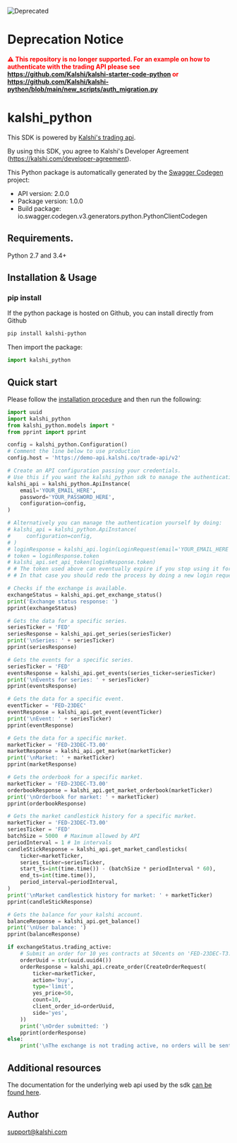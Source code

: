 ![Deprecated](https://img.shields.io/badge/status-deprecated-red)
# Deprecation Notice
<span style="color: red; font-weight: bold;">⚠️ This repository is no longer supported. For an example on how to authenticate with the trading API please see https://github.com/Kalshi/kalshi-starter-code-python or https://github.com/Kalshi/kalshi-python/blob/main/new_scripts/auth_migration.py </span>

# kalshi_python
This SDK is powered by [Kalshi's trading api](https://trading-api.readme.io). 

By using this SDK, you agree to Kalshi's Developer Agreement (https://kalshi.com/developer-agreement).

This Python package is automatically generated by the [Swagger Codegen](https://github.com/swagger-api/swagger-codegen) project:

- API version: 2.0.0
- Package version: 1.0.0
- Build package: io.swagger.codegen.v3.generators.python.PythonClientCodegen

## Requirements.

Python 2.7 and 3.4+

## Installation & Usage

### pip install

If the python package is hosted on Github, you can install directly from Github

```sh
pip install kalshi-python
```

Then import the package:
```python
import kalshi_python 
```

## Quick start

Please follow the [installation procedure](#installation--usage) and then run the following:

```python
import uuid
import kalshi_python
from kalshi_python.models import *
from pprint import pprint

config = kalshi_python.Configuration()
# Comment the line below to use production
config.host = 'https://demo-api.kalshi.co/trade-api/v2'

# Create an API configuration passing your credentials.
# Use this if you want the kalshi_python sdk to manage the authentication for you.
kalshi_api = kalshi_python.ApiInstance(
    email='YOUR_EMAIL_HERE',
    password='YOUR_PASSWORD_HERE',
    configuration=config,
)

# Alternatively you can manage the authentication yourself by doing:
# kalshi_api = kalshi_python.ApiInstance(
#     configuration=config,
# )
# loginResponse = kalshi_api.login(LoginRequest(email='YOUR_EMAIL_HERE', password='YOUR_PASSWORD_HERE'))
# token = loginResponse.token
# kalshi_api.set_api_token(loginResponse.token)
# # The token used above can eventually expire if you stop using it for more than 30 minutes.
# # In that case you should redo the process by doing a new login request and setting the api token again in the same way.

# Checks if the exchange is available.
exchangeStatus = kalshi_api.get_exchange_status()
print('Exchange status response: ')
pprint(exchangeStatus)

# Gets the data for a specific series.
seriesTicker = 'FED'
seriesResponse = kalshi_api.get_series(seriesTicker)
print('\nSeries: ' + seriesTicker)
pprint(seriesResponse)

# Gets the events for a specific series.
seriesTicker = 'FED'
eventsResponse = kalshi_api.get_events(series_ticker=seriesTicker)
print('\nEvents for series: ' + seriesTicker)
pprint(eventsResponse)

# Gets the data for a specific event.
eventTicker = 'FED-23DEC'
eventResponse = kalshi_api.get_event(eventTicker)
print('\nEvent: ' + seriesTicker)
pprint(eventResponse)

# Gets the data for a specific market.
marketTicker = 'FED-23DEC-T3.00'
marketResponse = kalshi_api.get_market(marketTicker)
print('\nMarket: ' + marketTicker)
pprint(marketResponse)

# Gets the orderbook for a specific market.
marketTicker = 'FED-23DEC-T3.00'
orderbookResponse = kalshi_api.get_market_orderbook(marketTicker)
print('\nOrderbook for market: ' + marketTicker)
pprint(orderbookResponse)

# Gets the market candlestick history for a specific market.
marketTicker = 'FED-23DEC-T3.00'
seriesTicker = 'FED'
batchSize = 5000  # Maximum allowed by API
periodInterval = 1 # 1m intervals
candleStickResponse = kalshi_api.get_market_candlesticks(
    ticker=marketTicker,
    series_ticker=seriesTicker,
    start_ts=int(time.time()) - (batchSize * periodInterval * 60),
    end_ts=int(time.time()),
    period_interval=periodInterval, 
)
print('\nMarket candlestick history for market: ' + marketTicker)
pprint(candleStickResponse)

# Gets the balance for your kalshi account.
balanceResponse = kalshi_api.get_balance()
print('\nUser balance: ')
pprint(balanceResponse)

if exchangeStatus.trading_active:
    # Submit an order for 10 yes contracts at 50cents on 'FED-23DEC-T3.00'.
    orderUuid = str(uuid.uuid4())
    orderResponse = kalshi_api.create_order(CreateOrderRequest(
        ticker=marketTicker,
        action='buy',
        type='limit',
        yes_price=50,
        count=10,
        client_order_id=orderUuid,
        side='yes',
    ))
    print('\nOrder submitted: ')
    pprint(orderResponse)
else:
    print('\nThe exchange is not trading active, no orders will be sent right now.')
```


## Additional resources

The documentation for the underlying web api used by the sdk [can be found here](https://trading-api.readme.io). 


## Author

support@kalshi.com
